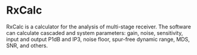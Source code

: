 # RxCalc
RxCalc is a calculator for the analysis of multi-stage receiver. The software can calculate cascaded and system parameters: gain, noise, sensitivity, input and output P1dB and IP3, noise floor, spur-free dynamic range, MDS, SNR, and others.
